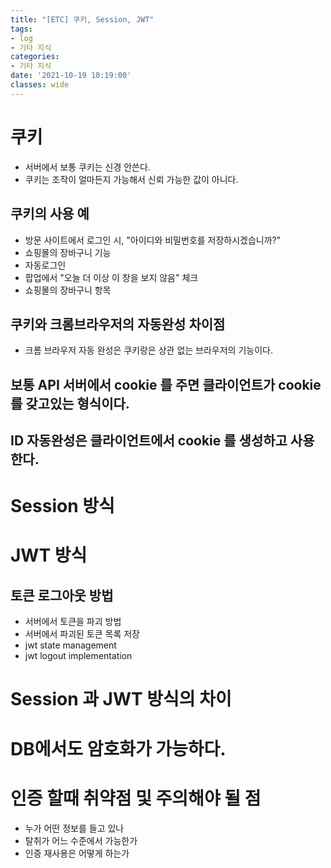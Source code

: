 ```yaml
---
title: "[ETC] 쿠키, Session, JWT"
tags:
- log
- 기타 지식
categories:
- 기타 지식
date: '2021-10-19 10:19:00'
classes: wide
---
```


# 쿠키
- 서버에서 보통 쿠키는 신경 안쓴다.
- 쿠키는 조작이 얼마든지 가능해서 신뢰 가능한 값이 아니다.


## 쿠키의 사용 예
- 방문 사이트에서 로그인 시, "아이디와 비밀번호를 저장하시겠습니까?"
- 쇼핑몰의 장바구니 기능
- 자동로그인
- 팝업에서 "오늘 더 이상 이 창을 보지 않음" 체크
- 쇼핑몰의 장바구니 항목


## 쿠키와 크롬브라우저의 자동완성 차이점
- 크롬 브라우저 자동 완성은 쿠키랑은 상관 없는 브라우저의 기능이다.

## 보통 API 서버에서 cookie 를 주면 클라이언트가 cookie 를 갖고있는 형식이다.

## ID 자동완성은 클라이언트에서 cookie 를 생성하고 사용한다.




# Session 방식


# JWT 방식
## 토큰 로그아웃 방법
- 서버에서 토큰을 파괴 방법
- 서버에서 파괴된 토큰 목록 저장
- jwt state management
- jwt logout implementation


# Session 과 JWT 방식의 차이


# DB에서도 암호화가 가능하다.

# 인증 할때 취약점 및 주의해야 될 점
- 누가 어떤 정보를 들고 있나
- 탈취가 어느 수준에서 가능한가
- 인증 재사용은 어떻게 하는가
